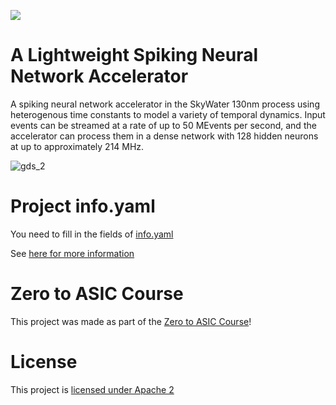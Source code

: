 ![](../../workflows/multi_tool/badge.svg)

# A Lightweight Spiking Neural Network Accelerator

A spiking neural network accelerator in the SkyWater 130nm process using heterogenous time constants to model a variety of temporal dynamics. Input events can be streamed at a rate of up to 50 MEvents per second, and the accelerator can process them in a dense network with 128 hidden neurons at up to approximately 214 MHz.

<!-- This is a template project you can clone and use to take part in the multi project submission to the
Google/Efabless/Skywater shuttle. -->

<!-- The tools that will test and create the aggregated design are here: https://github.com/mattvenn/multi_project_tools -->

![gds_2](https://user-images.githubusercontent.com/40262130/172643352-22e23e28-f544-4453-89c2-657292cf9d44.png)

# Project info.yaml

You need to fill in the fields of [info.yaml](info.yaml)

See [here for more information](https://github.com/mattvenn/multi_project_tools/blob/main/docs/project_spec.md)

# Zero to ASIC Course

This project was made as part of the [Zero to ASIC Course](https://zerotoasiccourse.com)!

# License

This project is [licensed under Apache 2](LICENSE)
